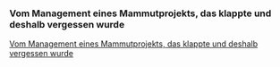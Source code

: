 ### Vom Management eines Mammutprojekts, das klappte und deshalb vergessen wurde
[Vom Management eines Mammutprojekts, das klappte und deshalb vergessen wurde](https://www.heise.de/newsticker/meldung/Missing-Link-Vom-Management-eines-Mammutprojekts-das-klappte-und-deshalb-vergessen-wurde-4665086.html)

